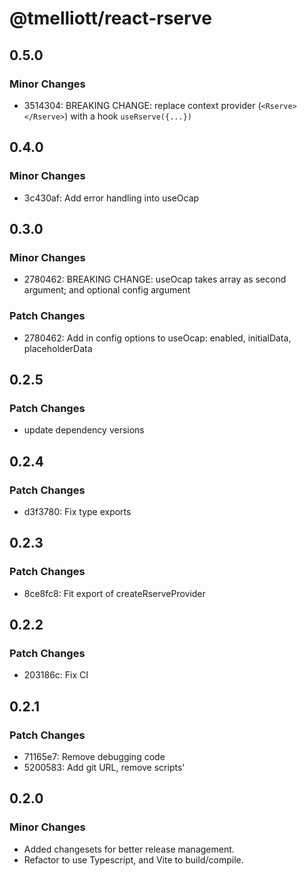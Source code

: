 # @tmelliott/react-rserve

## 0.5.0

### Minor Changes

- 3514304: BREAKING CHANGE: replace context provider (`<Rserve></Rserve>`) with a hook `useRserve({...})`

## 0.4.0

### Minor Changes

- 3c430af: Add error handling into useOcap

## 0.3.0

### Minor Changes

- 2780462: BREAKING CHANGE: useOcap takes array as second argument; and optional config argument

### Patch Changes

- 2780462: Add in config options to useOcap: enabled, initialData, placeholderData

## 0.2.5

### Patch Changes

- update dependency versions

## 0.2.4

### Patch Changes

- d3f3780: Fix type exports

## 0.2.3

### Patch Changes

- 8ce8fc8: Fit export of createRserveProvider

## 0.2.2

### Patch Changes

- 203186c: Fix CI

## 0.2.1

### Patch Changes

- 71165e7: Remove debugging code
- 5200583: Add git URL, remove scripts'

## 0.2.0

### Minor Changes

- Added changesets for better release management.
- Refactor to use Typescript, and Vite to build/compile.
